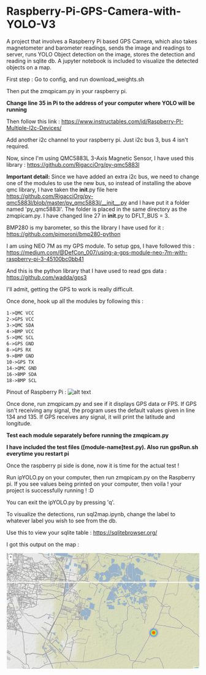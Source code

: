 # Raspberry-Pi-GPS-Camera-with-YOLO-V3
A project that involves a Raspberry Pi based GPS Camera, which also takes magnetometer and barometer readings, sends the image and readings to server, runs YOLO Object detection on the image, stores the detection and reading in sqlite db. A jupyter notebook is included to visualize the detected objects on a map. 

First step : Go to config, and run download_weights.sh

Then put the zmqpicam.py in your raspberry pi.

**Change line 35 in Pi to the address of your computer where YOLO will be running**

Then follow this link : https://www.instructables.com/id/Raspberry-PI-Multiple-I2c-Devices/

Add another i2c channel to your raspberry pi. Just i2c bus 3, bus 4 isn't required.

Now, since I'm using QMC5883L 3-Axis Magnetic Sensor, I have used this library : https://github.com/RigacciOrg/py-qmc5883l

**Important detail:**
Since we have added an extra i2c bus, we need to change one of the modules to use the new bus, so instead of installing the above
qmc library, I have taken the __init__.py file here https://github.com/RigacciOrg/py-qmc5883l/blob/master/py_qmc5883l/__init__.py
and I have put it a folder named 'py_qmc5883l'. The folder is placed in the same directory as the zmqpicam.py. I have changed line 27 
in __init__.py to DFLT_BUS = 3.

BMP280 is my barometer, so this the library I have used for it : https://github.com/pimoroni/bmp280-python

I am using NEO 7M as my GPS module.
To setup gps, I have followed this : https://medium.com/@DefCon_007/using-a-gps-module-neo-7m-with-raspberry-pi-3-45100bc0bb41

And this is the python library that I have used to read gps data : https://github.com/wadda/gps3

I'll admit, getting the GPS to work is really difficult.

Once done, hook up all the modules by following this : 
```
1->QMC VCC
2->GPS VCC
3->QMC SDA
4->BMP VCC
5->QMC SCL
6->GPS GND
8->GPS RX
9->BMP GND
10->GPS TX
14->QMC GND
16->BMP SDA
18->BMP SCL
```
Pinout of Raspberry Pi : 
![alt text](https://www.raspberrypi-spy.co.uk/wp-content/uploads/2012/06/Raspberry-Pi-GPIO-Layout-Model-B-Plus-rotated-2700x900.png)

Once done, run zmqpicam.py and see if it displays GPS data or FPS. If GPS isn't receiving any signal, the program uses the default 
values given in line 134 and 135. If GPS receives any signal, it will print the latitude and longitude.

**Test each module separately before running the zmqpicam.py**

**I have included the test files ([module-name]test.py). Also run gpsRun.sh everytime you restart pi**

Once the raspberry pi side is done, now it is time for the actual test !

Run ipYOLO.py on your computer, then run zmqpicam.py on the Raspberry pi. If you see values being printed on your computer, then voila ! 
your project is successfully running ! :D

You can exit the ipYOLO.py by pressing 'q'. 

To visualize the detections, run sql2map.ipynb, change the label to whatever label you wish to see from the db.

Use this to view your sqlite table :  https://sqlitebrowser.org/

I got this output on the map : 

![](map.png)

